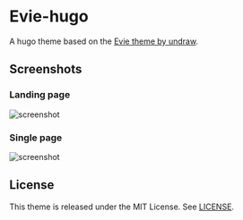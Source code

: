# Evie-hugo

A hugo theme based on the [Evie theme by undraw](https://evie.undraw.co/).

## Screenshots

### Landing page

![screenshot](https://github.com/desimone/evie-hugo/blob/master/images/screenshot2.png)

### Single page

![screenshot](https://github.com/desimone/evie-hugo/blob/master/images/screenshot3.png)

## License

This theme is released under the MIT License. See [LICENSE](https://github.com/desimone/evie-hugo/blob/master/LICENSE.md).
